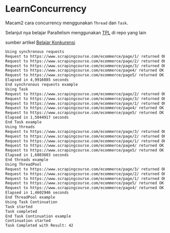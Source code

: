 # LearnConcurrency

Macam2 cara concurrency menggunakan `Thread` dan `Task`.

Selanjut nya belajar Parallelism menggunakan [TPL](https://learn.microsoft.com/en-us/dotnet/standard/parallel-programming/data-parallelism-task-parallel-library)
di repo yang lain

sumber artikel [Belajar Konkurensi](https://www.zenrows.com/blog/concurrency-c-sharp)
```sh
Using synchronous requests
Request to https://www.scrapingcourse.com/ecommerce/page/1/ returned OK
Request to https://www.scrapingcourse.com/ecommerce/page/2/ returned OK
Request to https://www.scrapingcourse.com/ecommerce/page/3/ returned OK
Request to https://www.scrapingcourse.com/ecommerce/page4/ returned OK
Request to https://www.scrapingcourse.com/ecommerce/page5/ returned OK
Elapsed in 4,9916085 seconds
End synchronous requests example
Using Task
Request to https://www.scrapingcourse.com/ecommerce/page/2/ returned OK
Request to https://www.scrapingcourse.com/ecommerce/page/3/ returned OK
Request to https://www.scrapingcourse.com/ecommerce/page/1/ returned OK
Request to https://www.scrapingcourse.com/ecommerce/page4/ returned OK
Request to https://www.scrapingcourse.com/ecommerce/page5/ returned OK
Elapsed in 1,5044917 seconds
End Task example
Using threads
Request to https://www.scrapingcourse.com/ecommerce/page/3/ returned OK
Request to https://www.scrapingcourse.com/ecommerce/page/2/ returned OK
Request to https://www.scrapingcourse.com/ecommerce/page/1/ returned OK
Request to https://www.scrapingcourse.com/ecommerce/page4/ returned OK
Request to https://www.scrapingcourse.com/ecommerce/page5/ returned OK
Elapsed in 1,6003603 seconds
End threads example
Using ThreadPool
Request to https://www.scrapingcourse.com/ecommerce/page/3/ returned OK
Request to https://www.scrapingcourse.com/ecommerce/page/2/ returned OK
Request to https://www.scrapingcourse.com/ecommerce/page/1/ returned OK
Request to https://www.scrapingcourse.com/ecommerce/page5/ returned OK
Request to https://www.scrapingcourse.com/ecommerce/page4/ returned OK
Elapsed in 1,4602946 seconds
End ThreadPool example
Using Task Continuation
Task started
Task completed
End Task Continuation example
Continuation started
Task Completed with Result: 42
```
